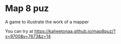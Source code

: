 # Map 8 puz
A game to illustrate the work of a mapper

You can try at https://kaheetonaa.github.io/map8puz/?x=9700&y=7673&z=14

